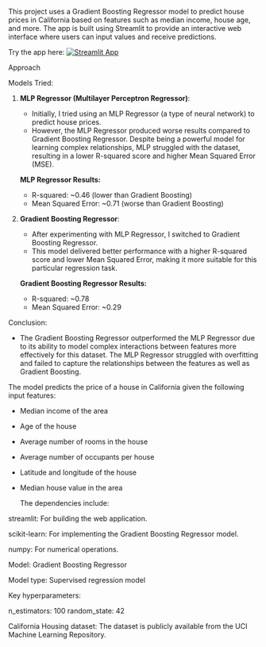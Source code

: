 This project uses a Gradient Boosting Regressor model to predict house prices in California based on features such as median income, house age, and more. The app is built using Streamlit to provide an interactive web interface where users can input values and receive predictions.


Try the app here: [![Streamlit App](https://static.streamlit.io/badges/streamlit_badge_black_white.svg)](https://california-housing-price-prediction-2yngxsjve5y7doemqpkwm8.streamlit.app/)


Approach

 Models Tried:
 
1. **MLP Regressor (Multilayer Perceptron Regressor)**:
   - Initially, I tried using an MLP Regressor (a type of neural network) to predict house prices.
   - However, the MLP Regressor produced worse results compared to Gradient Boosting Regressor. Despite being a powerful model for learning complex relationships, MLP struggled with the dataset, resulting in a lower R-squared score and higher Mean Squared Error (MSE).
   
   **MLP Regressor Results:**
   - R-squared: ~0.46 (lower than Gradient Boosting)
   - Mean Squared Error: ~0.71 (worse than Gradient Boosting)

2. **Gradient Boosting Regressor**:
   - After experimenting with MLP Regressor, I switched to Gradient Boosting Regressor.
   - This model delivered better performance with a higher R-squared score and lower Mean Squared Error, making it more suitable for this particular regression task.
   
   **Gradient Boosting Regressor Results:**
   - R-squared: ~0.78
   - Mean Squared Error: ~0.29

Conclusion:

- The Gradient Boosting Regressor outperformed the MLP Regressor due to its ability to model complex interactions between features more effectively for this dataset. The MLP Regressor struggled with overfitting and failed to capture the relationships between the features as well as Gradient Boosting.


The model predicts the price of a house in California given the following input features:

- Median income of the area
  
- Age of the house
  
- Average number of rooms in the house
  
- Average number of occupants per house
  
- Latitude and longitude of the house
  
- Median house value in the area
  

  The dependencies include:

streamlit: For building the web application.

scikit-learn: For implementing the Gradient Boosting Regressor model.

numpy: For numerical operations.




Model: Gradient Boosting Regressor

Model type: Supervised regression model

Key hyperparameters:

n_estimators: 100
random_state: 42

California Housing dataset: The dataset is publicly available from the UCI Machine Learning Repository.
